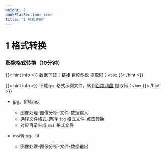 ```yaml
---
weight: 2
bookFlatSection: true
title: "1 格式转换"
---
```


# 1 格式转换

### 影像格式转换（10分钟）

{{< hint info >}}
数据下载：链接 [百度网盘](https://pan.baidu.com/s/1qm_yCQBqEFY-szOqgzJCWA) 提取码：`vbox` 
{{< /hint >}}

{{< hint info >}}
下载`jpg` 格式示例文件，转到[百度网盘](https://pan.baidu.com/s/17MlzKr2_zskz5K7lmE2Prw) 提取码：`vbox`
{{< /hint >}}

- jpg、tif转msi

    - 图像处理-图像分析-文件-数据输入
    - 选择文件格式-选择 `jpg` 格式文件-点击转换
    - 对应目录生成 `msi` 格式文件 

- msi转jpg、tif

    - 图像处理-图像分析-文件-数据输出

